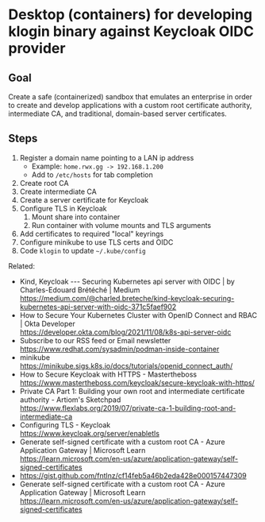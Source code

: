 # Desktop (containers) for developing klogin binary against Keycloak OIDC provider

## Goal

Create a safe (containerized) sandbox that emulates an enterprise in order to create and develop applications with a custom root certificate authority, intermediate CA, and traditional, domain-based server certificates.

## Steps

1. Register a domain name pointing to a LAN ip address
    * Example: `home.rwx.gg -> 192.168.1.200`
    * Add to `/etc/hosts` for tab completion
1. Create root CA
1. Create intermediate CA
1. Create a server certificate for Keycloak
1. Configure TLS in Keycloak
    1. Mount share into container
    1. Run container with volume mounts and TLS arguments
1. Add certificates to required "local" keyrings
1. Configure minikube to use TLS certs and OIDC
1. Code `klogin` to update `~/.kube/config`


Related:

* Kind, Keycloak --- Securing Kubernetes api server with OIDC \| by Charles-Edouard Brétéché \| Medium  
  <https://medium.com/@charled.breteche/kind-keycloak-securing-kubernetes-api-server-with-oidc-371c5faef902>
* How to Secure Your Kubernetes Cluster with OpenID Connect and RBAC \| Okta Developer  
  <https://developer.okta.com/blog/2021/11/08/k8s-api-server-oidc>
* Subscribe to our RSS feed or Email newsletter  
  <https://www.redhat.com/sysadmin/podman-inside-container>
* minikube  
  <https://minikube.sigs.k8s.io/docs/tutorials/openid_connect_auth/>
* How to Secure Keycloak with HTTPS - Mastertheboss  
  <https://www.mastertheboss.com/keycloak/secure-keycloak-with-https/>
* Private CA Part 1: Building your own root and intermediate certificate authority - Artiom\'s Sketchpad  
  <https://www.flexlabs.org/2019/07/private-ca-1-building-root-and-intermediate-ca>
* Configuring TLS - Keycloak  
  <https://www.keycloak.org/server/enabletls>
* Generate self-signed certificate with a custom root CA - Azure Application Gateway \| Microsoft Learn  
  <https://learn.microsoft.com/en-us/azure/application-gateway/self-signed-certificates>
* <https://gist.github.com/fntlnz/cf14feb5a46b2eda428e000157447309>
* Generate self-signed certificate with a custom root CA - Azure Application Gateway \| Microsoft Learn  
  <https://learn.microsoft.com/en-us/azure/application-gateway/self-signed-certificates>
